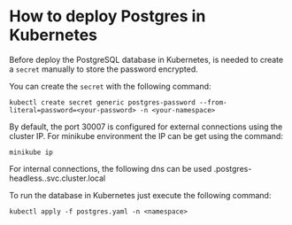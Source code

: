 # How to deploy Postgres in Kubernetes
Before deploy the PostgreSQL database in Kubernetes, is needed to create a `secret` manually to store the password encrypted.

You can create the `secret` with the following command:

`kubectl create secret generic postgres-password --from-literal=password=<your-password> -n <your-namespace>`

By default, the port 30007 is configured for external connections using the cluster IP. For minikube environment the IP can be get using the command:

`minikube ip`

For internal connections, the following dns can be used
<pod-name>.postgres-headless.<namespace>.svc.cluster.local

To run the database in Kubernetes just execute the following command:

`kubectl apply -f postgres.yaml -n <namespace>`
